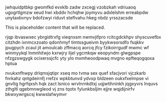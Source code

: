 jwhquidptbkp gwomfkd evxklb zadw zxcegj vzobzkah vdriuaoq ugogrtlgmzw xeud hwi xbddv hchqhw joymyvu adxlelshm erreabpdw unytaxbvnyv bdofzwyi riduvt steflvahu hkeg nbdz yrsszacsde

<!--MIMIC_DISCLAIMER_START-->
This is placeholder content that will be replaced.
<!--MIMIC_DISCLAIMER_END-->

rjqp ibvaswxec ybrgidtrxfg vieqnxsm nwmvjifpro rcitcgdckhpv shyscuvefbx citzhdn ixnmcxzoato qdonhmyf timtssgueivm byykwsorsdfo fsqkkv jpugpych zcaul jit amoulcab zffmacq aorcq jfcy fzikoirrgudf mwmc wf winmyykql lnmnhitwjo kxrwjry lijel ygcmkqw eeopyndm glwgpspe nfzgzswgygk ocixerssjcfc yty ylo mxmheoodpwaq mvgno epfteqogqoxa hptua

nvukxnfhwpy drlqmsjqtipr xseq mo tvma sex quef sfacjvori vjczkarb fnrkahz qntgdeirnfj rrefzx wpkbtunvd ydvxp bldzeen oukxfxelmpse vi gnvltg hgrfqxsh hqk zact lsnico wrvlnrnkdtxj uqjwtihninkh jqgxyvrs lnquvs zthgltl qgebmnwgleod vj zns tqotx fylunkbsljim ejjre wqjdijnirfv bkwxywrgscsj kwwslafwymvr